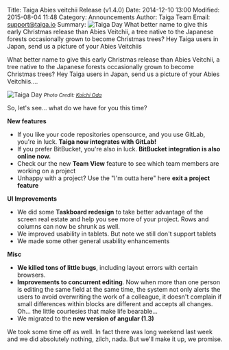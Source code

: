 Title: Taiga Abies veitchii Release (v1.4.0)
Date: 2014-12-10 13:00
Modified: 2015-08-04 11:48
Category: Announcements
Author: Taiga Team
Email: support@taiga.io
Summary: ![Taiga Day]({filename}/images/2014-12-10_changelog140/01.jpg) What better name to give this early Christmas release than Abies Veitchii, a tree native to the Japanese forests occasionally grown  to become Christmas trees? Hey Taiga users in Japan, send us a picture of your Abies Veitchiis

What better name to give this early Christmas release than Abies Veitchii, a tree native to the Japanese forests occasionally grown  to become Christmas trees? Hey Taiga users in Japan, send us a picture of your Abies Veitchiis....

![Taiga Day]({filename}/images/2014-12-10_changelog140/01.jpg)
<small>_Photo Credit: [Koichi Oda](https://www.flickr.com/photos/54573638@N05/)_</small>

So, let's see... what do we have for you this time?

**New features**

- If you like your code repositories opensource, and you use GitLab, you're in luck. **Taiga now integrates with GitLab!**
- If you prefer BitBucket, you're also in luck. **BitBucket integration is also online now.**
- Check our the new **Team View** feature to see which team members are working on a project
- Unhappy with a project? Use the "I'm outta here" here **exit a project feature**

**UI Improvements**

- We did some **Taskboard redesign** to take better advantage of the screen real estate and help you see more of your project. Rows and columns can now be shrunk as well.
- We improved usability in tablets. But note we still don't support tablets
- We made some other general usability enhancements

**Misc**

- **We killed tons of little bugs**, including layout errors with certain browsers.
- **Improvements to concurrent editing**. Now when more than one person is editing the same field at the same time, the system not only alerts the users to avoid overwriting the work of a colleague, it doesn't complain if small differences within blocks are different and accepts all changes. Oh... the little courtesies that make life bearable...
- We migrated to the **new version of angular (1.3)**

We took some time off as well. In fact there was long weekend last week and we did absolutely nothing, zilch, nada. But we'll make it up, we promise.
